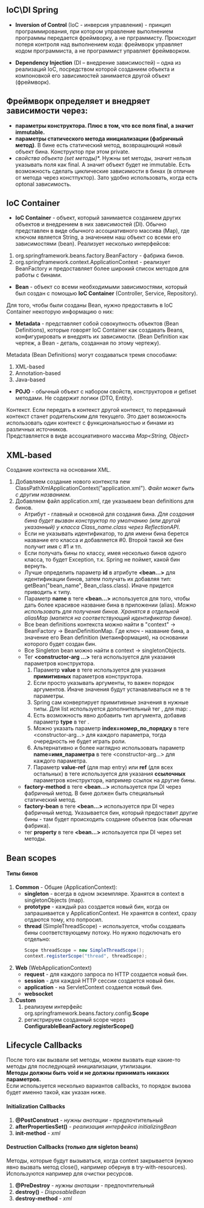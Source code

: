 ## IoC\DI Spring

 - **Inversion of Control** (IoC - инверсия управления) - принцип программирования, при котором управление выполнением программы передается фреймворку, а не прграммисту. Происходит потеря контроля над выполнением кода: фреймворк управляет кодом программиста, а не программист управляет фреймворком.

 - **Dependency Injection** (DI – внедрение зависимостей) – одна из реализаций IoC, посредством которой созданием объекта и компоновкой его зависимостей занимается другой объект (фреймворк).

## Фреймворк определяет и внедряет зависимости через:
 - **параметры конструктора. Плюс в том, что все поля final, а значит immutable.**
 - **параметры статического метода инициализации (фабричный метод)**. В бине есть статический метод, возвращающий новый объект бина. Конструктор при этом private.
 - **свойства объекта (set* методы)**. Нужны set методы, значит нельзя указывать поля как final. А значит объект будет не immutable. Есть возможность сделать циклические зависимости в бинах (в отличие от метода через констпуктор). Зато удобно использовать, когда есть optonal зависимость.
## IoC Container
 - **IoC Container** - объект, который занимается созданием других объектов и внедрением в них зависимостей (DI). Обычно представлен в виде обычного ассоциативного массива (Map), где ключом является String, а значением наш объект со всеми его зависимостями (bean). Реализует несколько интерфейсов:
1. org.springframework.beans.factory.BeanFactory - фабрика бинов.
2. org.springframework.context.ApplicationContext - реализует BeanFactory и предоставляет более широкий список методов для работы с бинами.
 - **Bean** - объект со всеми необходимыми зависимостями, который был создан с помощью **IoC Container** (Controller, Service, Repository).  

Для того, чтобы были созданы Bean, нужно предоставить в IoC Container некоторую информацию о них:
 - **Metadata** - представляет собой совокупность объектов (Bean Definitions), которые говорят IoC Container как создавать Beans, конфигурировать и внедрять их зависимости. (Bean Definition как чертеж, а Bean - деталь, созданная по этому чертежу).  

Metadata (Bean Definitions) могут создаваться тремя способами:
1. XML-based
2. Annotation-based
3. Java-based
 - **POJO** - обычный объект с набором свойств, конструкторов и get\set методами. Не содержит логики (DTO, Entity).

Контекст.
Если передать в контекст другой контекст, то переданный контекст станет родительским для текущего. Это дает возможность использовать один контекст с функциональностью и бинами из различных источников.  
Представляется в виде ассоциативного массива *Map<String, Object>*
## XML-based
Создание контекста на основании XML.
1. Добавляем создание нового контекста new ClassPathXmlApplicationContext("application.xml"). *Файл может быть с другим названием.*
2. Добавляем файл application.xml, где указываем bean definitions для бинов.
   - Атрибут **<bean class="Class_name.class">** - главный и основной для создания бина. *Для создания бина будет вызван конструктор по умолчанию (или другой указанный) у класса Class_name.class через ReflectionAPI*.
   - Если не указывать идентификатор, то для имени бина берется название его класса и добавляется #0. Второй такой же бин получит имя с #1 и тп.
   - Если получать бины по классу, имея несколько бинов одного класса, то будет Exception, т.к. Spring не поймет, какой бин вернуть. 
   - Лучше определить параметр **id** в атрибуте **<bean...>** для идентификации бинов, затем получать их добавляя тип: getBean("bean_name", Bean_class.class). Иначе придется приводить к типу.
   - Параметр **name** в теге **<bean...>** используется для того, чтобы дать более красивое название бина в приложении (alias). *Можно использовать для получения бинов. Хранятся в отдельной aliasMap (мапятся на соответствующий идентификатор бинов).*
   - Все bean definitions контекста можно найти в "context" -> BeanFactory -> BeanDefinitionMap. Где ключ - название бина, а значение его Bean definition (метаинформация), на основании которого будет создан бин.
   - Все Singleton bean можно найти в context -> singletonObjects.
   - Тег **<constructor-arg ...>** тега используется для указания параметров конструктора.
     1. Параметр **value** в теге <constructor-arg> используется для указания **примитивных** параметров конструктора.
     2. Если просто указывать аргументы, то важен порядок аргументов. Иначе значения будут устанавливаться не в те параметры.
     3. Spring сам конвертирует примитивные значения в нужные типы. Для list используется дополнительный тег **<list><value>**, для map: **<map><entry>**.
     4. Есть возможность явно добавить тип аргумента, добавив параметр **type** в тег <constructor-arg>.
     5. Можно указать параметр **index=номер_по_порядку** в теге <constructor-arg...> для каждого параметра, тогда очередность не будет играть роли.
     6. Альтернативно и более наглядно использовать параметр **name=имя_параметра** в теге <constructor-arg...> для каждого параметра.
     7. Параметр **value-ref** (для map entry) или **ref** (для всех остальных) в теге <constructor-arg> используется для указания **ссылочных** параметров конструктора, например ссылок на другие бины.
   - **factory-method** в теге **<bean...>** используется при DI через фабричный метод. В бине должен быть специальный статический метод.
   - **factory-bean** в теге **<bean...>** используется при DI через фабричный метод. Указывается бин, который предоставит другие бины - там будет происходить создание объектов (как обычная фабрика).
   - тег **property** в теге **<bean...>** используется при DI через set методы.

## Bean scopes  
#### Типы бинов
1. **Common** - Общие (ApplicationContext):
    - **singleton** - всегда в одном экземпляре. Хранятся в context в singletonObjects (map).
    - **prototype** - каждый раз создается новый бин, когда он запрашивается у ApplicationContext. Не хранятся в context, сразу отдаются тому, кто попросил.
    - **thread** (SimpleThreadScope) - используется, чтобы создавать бины соответствующему потоку. Но нужно подключать его отдельно:  
        ```java 
        Scope threadScope = new SimpleThreadScope();
        context.registerScope("thread", threadScope);
        ```
2. **Web** (WebApplicationContext)
    - **request** - для каждого запроса по HTTP создается новый бин.
    - **session** - для каждой HTTP сессии создается новый бин.
    - **application** - на ServletContext создается новый бин.
    - **websocket**
3. **Custom**
    1. реализуем интерфейс org.springframework.beans.factory.config.**Scope**
    2. регистрируем созданный scope через **ConfigurableBeanFactory.registerScope()**
## Lifecycle Callbacks
После того как вызвали set методы, можем вызвать еще какие-то методы для последующей инициализации, утилизации.  
**Методы должны быть void и не должны принимать никаких параметров.**  
Если используется несколько вариантов callbacks, то порядок вызова будет именно такой, как указан ниже.
#### Initialization Callbacks
1. **@PostConstruct** - *нужны анотации* - предпочтительный
2. **afterPropertiesSet()** - *реализация интерфейса initializingBean*
3. **init-method** - *xml*
#### Destruction Callbacks (только для sigleton beans)
Методы, которые будут вызываться, когда context закрывается (нужно явно вызвать метод close(), например обернув в try-with-resources).  
Используются например для очистки ресурсов.
1. **@PreDestroy** - *нужны анотации* - предпочтительный
2. **destroy()** - *DisposableBean*
3. **destroy-method** - *xml*